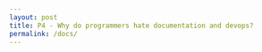 ```yaml
---
layout: post
title: P4 - Why do programmers hate documentation and devops?
permalink: /docs/
---
```

